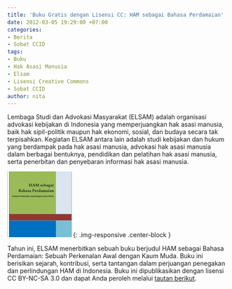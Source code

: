```yaml
---
title: 'Buku Gratis dengan Lisensi CC: HAM sebagai Bahasa Perdamaian'
date: 2012-03-05 19:29:00 +07:00
categories:
- Berita
- Sobat CCID
tags:
- Buku
- Hak Asasi Manusia
- Elsam
- Lisensi Creative Commons
- Sobat CCID
author: nita
---
```


Lembaga Studi dan Advokasi Masyarakat (ELSAM) adalah organisasi advokasi kebijakan di Indonesia yang memperjuangkan hak asasi manusia, baik hak sipil-politik maupun hak ekonomi, sosial, dan budaya secara tak terpisahkan. Kegiatan ELSAM antara lain adalah studi kebijakan dan hukum yang berdampak pada hak asasi manusia, advokasi hak asasi manusia dalam berbagai bentuknya, pendidikan dan pelatihan hak asasi manusia, serta penerbitan dan penyebaran informasi hak asasi manusia.

![elsam-150x150.jpg](/uploads/elsam-150x150.jpg){: .img-responsive .center-block }

Tahun ini, ELSAM menerbitkan sebuah buku berjudul HAM sebagai Bahasa Perdamaian: Sebuah Perkenalan Awal dengan Kaum Muda. Buku ini berisikan sejarah, kontribusi, serta tantangan dalam perjuangan penegakan dan perlindungan HAM di Indonesia. Buku ini dipublikasikan dengan lisensi CC BY-NC-SA 3.0 dan dapat Anda peroleh melalui [tautan berikut](http://elsam.or.id/downloads/1330676204_HAM_sebagai_Bahasa_Perdamaian.pdf.).